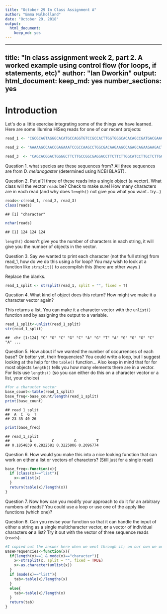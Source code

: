 ```yaml
---
title: "October 29 In Class Assignment A"
author: "Emma Mulholland"
date: "October 29, 2018"
output: 
  html_document: 
    keep_md: yes
---
```

---
title: "In class assignment week 2, part 2. A worked example using control flow (for loops, if statements, etc)"
author: "Ian Dworkin"
output: 
  html_document:
    keep_md: yes
    number_sections: yes
---

# Introduction
Let's do a little exercise integrating some of the things we have learned. Here are some Illumina HiSeq reads for one of our recent projects:


```r
read_1 <- "CGCGCAGTAGGGCACATGCCAGGTGTCCGCCACTTGGTGGGCACACAGCCGATGACGAACGGGCTCCTTGACTATAATCTGACCCGTTTGCGTTTGGGTGACCAGGGAGAACTGGTGCTCCTGC"

read_2 <- "AAAAAGCCAACCGAGAAATCCGCCAAGCCTGGCGACAAGAAGCCAGAGCAGAAGAAGACTGCTGCGGCTCCCGCTGCCGGCAAGAAGGAGGCTGCTCCCTCGGCTGCCAAGCCAGCTGCCGCTG"

read_3  <- "CAGCACGGACTGGGGCTTCTTGCCGGCGAGGACCTTCTTCTTGGCATCCTTGCTCTTGGCCTTGGCGGCCGCGGTCGTCTTTACGGCCGCGGGCTTCTTGGCAGCAGCACCGGCGGTCGCTGGC"
```

Question 1. what species are these sequences from?
All three sequences are from *D. melanogaster* (determined using NCBI BLAST).

Question 2. Put al?l three of these reads into a single object (a vector).  What class will the vector `reads` be? Check to make sure! How many characters are in each read (and why does `length()` not give you what you want.. try...)

```r
reads<-c(read_1, read_2, read_3)
class(reads)
```

```
## [1] "character"
```

```r
nchar(reads)
```

```
## [1] 124 124 124
```
`length()` doesn't give you the number of characters in each string, it will give you the number of objects in the vector.

Question 3. Say we wanted to print each character (not the full string) from read_1, how do we do this using a for loop? You may wish to look at a function like `strsplit()` to accomplish this (there are other ways.)

Replace the blanks.

```r
read_1_split <- strsplit(read_1, split = "", fixed = T)
```

Question 4. What kind of object does this return? How might we make it a character vector again?

This returns a list. You can make it a character vector with the `unlist()` function and by assigning the output to a variable.

```r
read_1_split<-unlist(read_1_split)
str(read_1_split)
```

```
##  chr [1:124] "C" "G" "C" "G" "C" "A" "G" "T" "A" "G" "G" "G" "C" "A" ...
```

Question 5. How about if we wanted the number of occurrences of each base? Or better yet, their frequencies? You could write a loop, but I suggest looking at the help for the `table()` function... Also keep in mind that for for most objects `length()` tells you how many elements there are in a vector. For lists use `lengths()` (so you can either do this on a character vector or a list, your choice)

```r
#for a character vector
base_count<-table(read_1_split)
base_freq<-base_count/length(read_1_split)
print(base_count)
```

```
## read_1_split
##  A  C  G  T 
## 23 35 40 26
```

```r
print(base_freq)
```

```
## read_1_split
##         A         C         G         T 
## 0.1854839 0.2822581 0.3225806 0.2096774
```

Question 6. How would you make this into a nice looking function that can work on either a list or vectors of characters? (Still just for a single read)

```r
base_freq<-function(x){
  if (class(x)=="list"){
    x<-unlist(x)
  }
  return(table(x)/length(x))
}
```
Question 7. Now how can you modify your approach to do it for an arbitrary numbers of reads? You could use a loop or use one of the apply like functions (which one)?


Question 8. Can you revise your function so that it can handle the input of either a string as a single multicharacter vector, **or** a vector of individual characters **or** a list? Try it out with the vector of three sequence reads (`reads`).  

```r
#I copied out the answer here when we went through it; on our own we only made it to Q6.
BaseFrequencies<-function(x){
  if(length(x)==1 & mode(x)=="character"){
    x<-strsplit(x, split = "", fixed = TRUE)
    x<-as.character(unlist(x))
  }
  if (mode(x)=="list"){
    tab<-table(x)/lengths(x)
  }
  else{
    tab<-table(x)/length(x)
  }
  return(tab)
}
```
